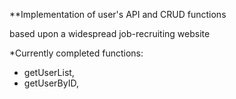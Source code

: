 **Implementation of user's API and CRUD functions 

based upon a widespread job-recruiting website


*Currently completed functions:
- getUserList,
- getUserByID,
